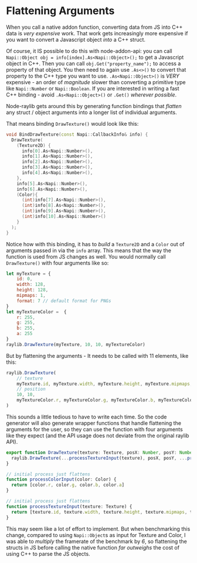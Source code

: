 # Flattening Arguments
When you call a native addon function, converting data from JS into C++ data is _very expensive_ work. That work gets increasingly more expensive if you want to convert a Javascript object _into_ a C++ struct. 

Of course, it IS possible to do this with node-addon-api: you can call `Napi::Object obj = info[index].As<Napi::Object>();` to get a Javascript object in C++. Then you can call `obj.Get("property_name");` to access a property of that object. You then need to again use `.As<>()` to convert that property to the C++ type you want to use. `.As<Napi::Object>()` is _VERY_ expensive - an order of _magnitude_ slower than converting a primitive type like `Napi::Number` or `Napi::Boolean`. If you are interested in writing a fast C++ binding - avoid `.As<Napi::Object>()` or `.Get()` _wherever possible_.

Node-raylib gets around this by generating function bindings that _flatten_ any struct / object arguments into a longer list of individual arguments.

That means binding `DrawTexture()` would look like this:
```cpp
void BindDrawTexture(const Napi::CallbackInfo& info) {
  DrawTexture(
    (Texture2D) {
      info[0].As<Napi::Number>(),
      info[1].As<Napi::Number>(),
      info[2].As<Napi::Number>(),
      info[3].As<Napi::Number>(),
      info[4].As<Napi::Number>(),
    },
    info[5].As<Napi::Number>(),
    info[6].As<Napi::Number>(),
    (Color){
      (int)info[7].As<Napi::Number>(),
      (int)info[8].As<Napi::Number>(),
      (int)info[9].As<Napi::Number>(),
      (int)info[10].As<Napi::Number>()
    }
  );
}
```
Notice how with this binding, it has to _build_ a `Texture2D` and a `Color` out of arguments passed in via the `info` array.
This means that the way the function is used from JS changes as well. You would normally call `DrawTexture()` with four arguments like so:
```js
let myTexture = {
	id: 0,
	width: 128,
	height: 128,
	mipmaps: 1,
	format: 7 // default format for PNGs
}
let myTextureColor =  {
	r: 255,
	g: 255,
	b: 255,
	a: 255
}
raylib.DrawTexture(myTexture, 10, 10, myTextureColor)
```

But by flattening the arguments - It needs to be called with 11 elements, like this:
```js
raylib.DrawTexture(
	// texture
	myTexture.id, myTexture.width, myTexture.height, myTexture.mipmaps, myTexture.format,
	// position
	10, 10,
	myTextureColor.r, myTextureColor.g, myTextureColor.b, myTextureColor.a // color
)
```
This sounds a little tedious to have to write each time. So the code generator will also generate wrapper functions that handle flattening the arguments for the user, so they can use the function with four arguments like they expect (and the API usage does not deviate from the original raylib API).
```js
export function DrawTexture(texture: Texture, posX: Number, posY: Number, tint: Color) {
  raylib.DrawTexture(...processTextureInput(texture), posX, posY, ...processColorInput(color))
}

// initial process just flattens 
function processColorInput(color: Color) {
  return [color.r, color.g, color.b, color.a]
}

// initial process just flattens 
function processTextureInput(texture: Texture) {
  return [texture.id, texture.width, texture.height, texture.mipmaps, texture.format]
}
```
This may seem like a lot of effort to implement. But when benchmarking this change, compared to using `Napi::Object`s as input for Texture and Color, I was able to _multiply_ the framerate of the benchmark by _6_, so flattening the structs in JS before calling the native function _far outweighs_ the cost of using C++ to parse the JS objects.
